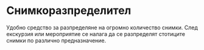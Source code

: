 # Снимкоразпределител
Удобно средство за разпределяне на огромно количество снимки. 
След екскурзия или мероприятие се налага да се разпределят стотиците снимки по различно предназначение.
